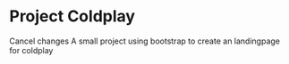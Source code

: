 # Project Coldplay
 Cancel changes
 A small project using bootstrap to create an landingpage for coldplay
